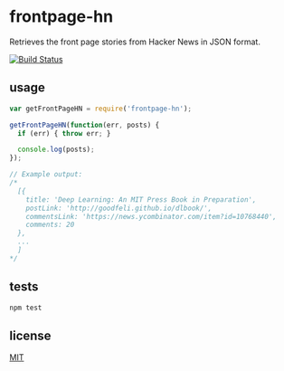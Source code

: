 # frontpage-hn

Retrieves the front page stories from Hacker News in JSON format.

[![Build Status](https://travis-ci.org/alessioalex/frontpage-hn.svg)](https://travis-ci.org/alessioalex/frontpage-hn)

## usage

```js
var getFrontPageHN = require('frontpage-hn');

getFrontPageHN(function(err, posts) {
  if (err) { throw err; }

  console.log(posts);
});

// Example output:
/*
  [{
    title: 'Deep Learning: An MIT Press Book in Preparation',
    postLink: 'http://goodfeli.github.io/dlbook/',
    commentsLink: 'https://news.ycombinator.com/item?id=10768440',
    comments: 20
  },
  ...
  ]
*/
```

## tests

```bash
npm test
```

## license

[MIT](http://alessioalex.mit-license.org/)
